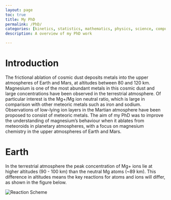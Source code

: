 ```yaml
---
layout: page
toc: true
title: My PhD
permalink: /PhD/
categories: [kinetics, statistics, mathematics, physics, science, computer modelling]
description: A overview of my PhD work

---
```


# Introduction

The frictional ablation of cosmic dust deposits metals into the upper atmospheres of Earth and Mars, at altitudes between 80 and 120 km. Magnesium is one of the most abundant metals in this cosmic dust and large concentrations have been observed in the terrestrial atmosphere. Of particular interest is the Mg+/Mg ion neutral ratio, which is large in comparison with other meteoric metals such as iron and sodium.   Observations of low-lying ion layers in the Martian atmosphere have been proposed to consist of meteoric metals.
The aim of my PhD was to improve the understanding of magnesium’s behaviour when it ablates from meteoroids in planetary atmospheres, with a focus on magnesium chemistry in the upper atmospheres of Earth and Mars.  

# Earth

In the terrestrial atmosphere the peak concentration of Mg+ ions  lie at higher altitudes (90 - 100 km) than the neutral Mg atoms (~89 km).   This difference in altitudes means the key reactions for atoms and ions will differ, as shown in the figure below. 
 
![]({{site.baseurl}}/images/reactscheme.png "Reaction Scheme")
